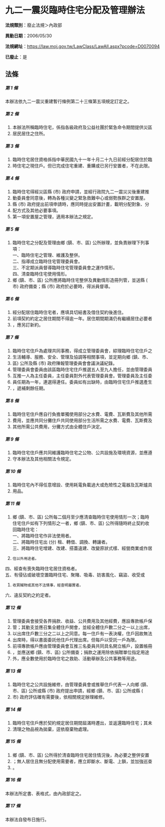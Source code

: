 # 九二一震災臨時住宅分配及管理辦法

**法規類別**：廢止法規＞內政部

**異動日期**：2006/05/30  

**法規網址**：https://law.moj.gov.tw/LawClass/LawAll.aspx?pcode=D0070094

**已廢止**：是



## 法條
##### 第 1 條
本辦法依九二一震災重建暫行條例第二十三條第五項規定訂定之。

##### 第 2 條
1. 本辦法所稱臨時住宅，係指各級政府及公益社團於緊急命令期間提供災區
1. 居民居住之住所。

##### 第 3 條
1. 臨時住宅居住資格係指中華民國九十一年十月二十九日前經分配居住於臨
1. 時住宅之現住戶。但已完成住宅重建、重購或已另行安置者，不在此限。

##### 第 4 條
1. 臨時住宅得經災區縣 (市) 政府申請，並經行政院九二一震災災後重建推
1. 動委員會同意後，轉為各種災變之緊急救難中心或弱勢族群之安置屋。
1. 縣 (市) 政府提出前項申請時，應同時提出安置計畫，載明分配對象、分
1. 配方式及其他必要事項。
1. 第一項安置屋之管理，適用本辦法之規定。

##### 第 5 條
1. 臨時住宅之分配及管理由鄉 (鎮、市、區) 公所辦理，並負責辦理下列事  
項：  
一、臨時住宅之管理、維護及整併。  
二、指導成立臨時住宅管理委員會。  
三、不定期派員督導臨時住宅管理委員會之運作情形。  
四、清查臨時住宅使用情形。
1. 鄉 (鎮、市、區) 公所應將臨時住宅整併及異動情形造冊列管，並送縣 (  
市) 政府備查；縣 (市) 政府於必要時，得派員督導。

##### 第 6 條
1. 經分配居住臨時住宅者，應填具切結書及借住契約後進住。
1. 前項契約約定之居住期間不得逾一年。居住期間期滿仍有繼續居住必要者
1. ，應另訂新約。

##### 第 7 條
1. 臨時住宅住戶為處理共同事務，得成立管理委員會，綜理臨時住宅住戶之
1. 生活輔導、服務、安全、管理及協調等相關事項，並定期向鄉 (鎮、市、
1. 區) 公所及縣 (市) 政府陳報管理委員會會議決議紀錄。
1. 管理委員會委員由該區臨時住宅住戶推選五人至九人擔任，並由管理委員
1. 互推一人為主任委員，主任委員對外代表管理委員會。管理委員及主任委
1. 員任期為一年，連選得連任。委員如有出缺時，由臨時住宅住戶推選產生
1. ，遞補剩餘任期。

##### 第 8 條
1. 臨時住宅住戶應自行負擔單獨使用部分之水費、電費、瓦斯費及其他所需
1. 費用，並應共同分攤住戶共同使用部分生活所需之水費、電費、瓦斯費及
1. 其他所需公共費用，分攤方式由全體住戶決定。

##### 第 9 條
1. 臨時住宅住戶應共同維護臨時住宅之公物、公共設施及環境資源，並應遵
1. 守本辦法及其他相關法令規定。

##### 第 10 條
1. 臨時住宅內不得任意增設、使用耗電負載過大或危險性之電器及瓦斯爐具
1. 用品。

##### 第 11 條
1. 鄉 (鎮、市、區) 公所每二個月至少應清查臨時住宅使用情形一次；臨時  
住宅住戶如有下列情形之一者，鄉 (鎮、市、區) 公所得隨時終止契約收  
回臨時住宅：  
一、將臨時住宅作非法使用者。  
二、將臨時住宅出 (分) 租、轉借、調換、轉讓者。  
三、將臨時住宅增建、改建、搭蓋違建、改變原狀式樣、經營商業或作居
1.     住以外用途者。  
四、經查有喪失臨時住宅居住資格者。  
五、有侵佔或破壞空置臨時住宅、聚賭、吸毒、妨害風化、竊盜、收受或
1.     收買贓物或其他不法情事，經查明屬實者。  
六、違反契約之約定者。

##### 第 12 條
1. 管理委員會接受各界捐款、收益、公共費用及其他經費，應設專款帳戶保
1. 管；其動支並應召集全體住戶開會，並經全體住戶數二分之一以上出席，
1. 以出席住戶數三分之二以上之同意。每一住戶有一表決權，住戶因故無法
1. 出席時，得以書面委託他住戶代理出席。但每戶以受託一戶為限。
1. 前項專款帳戶應由管理委員會互推三名委員共同具名開立帳戶，設置帳冊
1. ，並應送鄉 (鎮、市、區) 公所備查；捐款之運用除依捐贈單位指定用途
1. 外，應全數使用於臨時住宅之救助、活動舉辦及公共事務等用途。

##### 第 13 條
1. 臨時住宅之公共設施維修，由管理委員會或推舉住戶代表一人向鄉 (鎮、  
市、區) 公所或縣 (市) 政府提出申請，經鄉 (鎮、市、區) 公所或縣 (
1. 市) 政府評估確有需要後，依相關規定辦理維修。

##### 第 14 條
1. 臨時住宅住戶應於契約規定居住期間屆滿時遷出，並返還臨時住宅；其未
1. 清理之物品視為拋棄，逕依廢棄物處理。

##### 第 15 條
1. 鄉 (鎮、市、區) 公所得於清查臨時住宅居住情況後，為必要之整併安置
1. ；無人居住且無分配使用需要者，應立即斷水、斷電、上鎖，並加強巡查
1. 。

##### 第 16 條
本辦法所定書、表格式，由內政部定之。

##### 第 17 條
本辦法自發布日施行。


